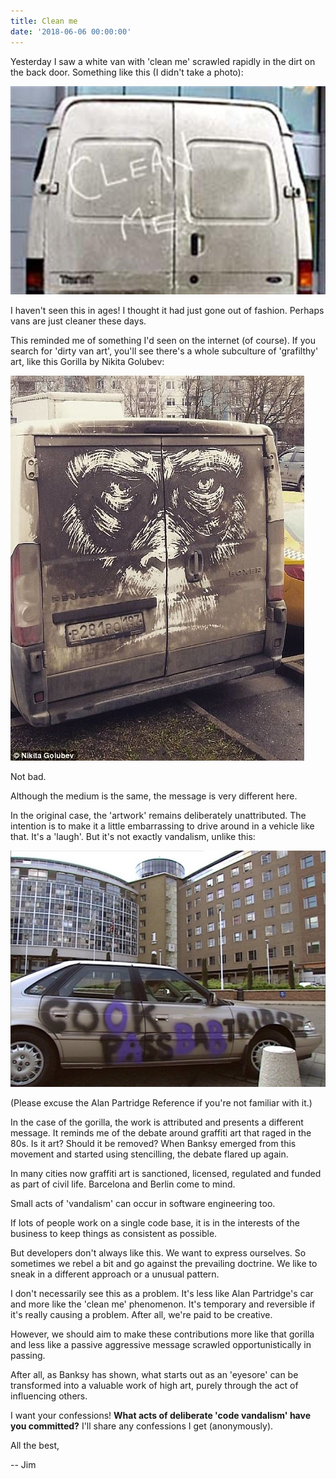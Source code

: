 ```yaml
---
title: Clean me
date: '2018-06-06 00:00:00'
---
```


Yesterday I saw a white van with 'clean me' scrawled rapidly in the dirt on the back door. Something like this (I didn't take a photo):

![White van with 'clean me' written in dirt on the back door](../images/list/20180606-clean-me.jpg)

I haven't seen this in ages! I thought it had just gone out of fashion. Perhaps vans are just cleaner these days.

This reminded me of something I'd seen on the internet (of course). If you search for 'dirty van art', you'll see there's a whole subculture of 'grafilthy' art, like this Gorilla by Nikita Golubev:

![Van with artwork of gorilla drawn in dirt](../images/list/20180606-gorilla.jpg)

Not bad.

Although the medium is the same, the message is very different here.

In the original case, the 'artwork' remains deliberately unattributed. The intention is to make it a little embarrassing to drive around in a vehicle like that. It's a 'laugh'. But it's not exactly vandalism, unlike this:

![Alan Partridge's vandalised car from I'm Alan Partridge. The graffiti reads 'cook pass babtridge' as he's painted over some of the letters to obscure the original vulgar sentiment.](../images/list/20180606-cookpassbabtridge.jpg)

(Please excuse the Alan Partridge Reference if you're not familiar with it.)

In the case of the gorilla, the work is attributed and presents a different message. It reminds me of the debate around graffiti art that raged in the 80s. Is it art? Should it be removed? When Banksy emerged from this movement and started using stencilling, the debate flared up again.

In many cities now graffiti art is sanctioned, licensed, regulated and funded as part of civil life. Barcelona and Berlin come to mind.

Small acts of 'vandalism' can occur in software engineering too.

If lots of people work on a single code base, it is in the interests of the business to keep things as consistent as possible.

But developers don't always like this. We want to express ourselves. So sometimes we rebel a bit and go against the prevailing doctrine. We like to sneak in a different approach or a unusual pattern.

I don't necessarily see this as a problem. It's less like Alan Partridge's car and more like the 'clean me' phenomenon. It's temporary and reversible if it's really causing a problem. After all, we're paid to be creative.

However, we should aim to make these contributions more like that gorilla and less like a passive aggressive message scrawled opportunistically in passing.

After all, as Banksy has shown, what starts out as an 'eyesore' can be transformed into a valuable work of high art, purely through the act of influencing others.

I want your confessions! __What acts of deliberate 'code vandalism' have you committed?__ I'll share any confessions I get (anonymously).

All the best,

-- Jim
